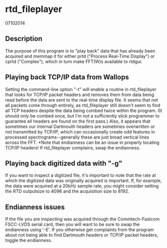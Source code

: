 rtd_fileplayer
==============

07102014

Description
-----------
The purpose of this program is to "play back" data that has already been acquired and memmap it for either prtd ("Process Real-Time Display") or cprtd ("Complex"), which in turn make FFT(W)s available to rtdgui.



Playing back TCP/IP data from Wallops
-------------------------------------
Setting the command-line option "-t" will enable a routine in rtd_fileplayer that looks for TCP/IP packet headers and removes them from data being read before the data are sent to the real-time display file. 
It seems that not all packets come through entirely, as rtd_fileplayer still doesn't seem to find all TCP headers despite the data being combed twice within the program. (It should only be combed once, but
I'm not a sufficiently slick programmer to guarantee all headers are found on the first pass.) Also, it appears that sometimes our internal Dartmouth headers are sometimes overwritten or not transmitted by TCP/IP,
which can occasionally create odd features in processed spectrograms--generally these are just broad vertical lines across the FFT.
*Note that endianness can be an issue in properly locating TCP/IP headers! If rtd_fileplayer complains, swap the endianness.

Playing back digitized data with "-g"
------------------------------------
If you want to inspect a digitized file, it's important to note that the rate at which the digitized data was originally acquired is important. If, for example, the data were acquired at a 20kHz sample rate, 
you might consider setting the RTD outputsize to 4096 and the acquisition size to 8192. 

Endianness issues
-----------------
If the file you are inspecting was acquired through the Commtech-Fastcom FSCC-LVDS serial card, then you will want to be sure to swap the endianness using '-E'. If you otherwise get complaints from the program 
about not being able to find Dartmouth headers or TCP/IP packet headers, toggle the endianness.